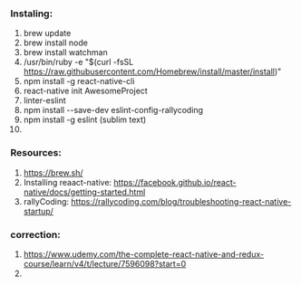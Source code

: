 ### Instaling:

1. brew update
2. brew install node
3. brew install watchman
4. /usr/bin/ruby -e "$(curl -fsSL https://raw.githubusercontent.com/Homebrew/install/master/install)"
5. npm install -g react-native-cli
6. react-native init AwesomeProject
7. linter-eslint
8. npm install --save-dev eslint-config-rallycoding
9. npm install -g eslint (sublim text)
10. 


### Resources:

1. https://brew.sh/
2. Installing reaact-native: https://facebook.github.io/react-native/docs/getting-started.html
3. rallyCoding: https://rallycoding.com/blog/troubleshooting-react-native-startup/

### correction:

1. https://www.udemy.com/the-complete-react-native-and-redux-course/learn/v4/t/lecture/7596098?start=0
2. 